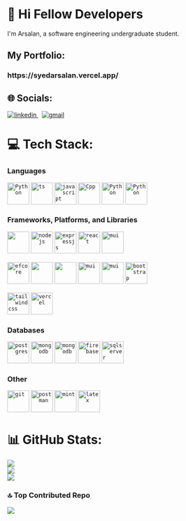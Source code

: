 # 💫 Hi Fellow Developers
I'm Arsalan, a software engineering undergraduate student.

## My Portfolio:
<h3>https://syedarsalan.vercel.app/</h3>

## 🌐 Socials:

<a href="https://www.linkedin.com/in/syed-arsalan-79a436247/" target="_blank" rel="nofollow noopener noreferrer">
  <img alt="linkedin" src="https://img.shields.io/badge/linkedin-%230077B5.svg?&style=for-the-badge&logo=linkedIn&logoColor=white"/>
</a> &nbsp;
<a href="mailto:arsalan.syedn@gmail.com" target="_blank" rel="nofollow noopener noreferrer">
  <img alt="gmail" src="https://img.shields.io/badge/gmail-%23D14836.svg?&style=for-the-badge&logo=Gmail&logoColor=white"/>
</a>

# 💻 Tech Stack:
<h3>Languages</h3>
<code><img width="50px" height="50px" src="https://skills.thijs.gg/icons?i=cs" alt="Python"/></code>
<code><img width="50px" height="50px" src="https://skills.thijs.gg/icons?i=ts" alt="ts"/></code>
<code><img width="50px" height="50px" src="https://skills.thijs.gg/icons?i=javascript" alt="javascript"/></code>
<code><img width="50px" height="50px" src="https://skills.thijs.gg/icons?i=cpp" alt="Cpp"/></code>
<code><img width="50px" height="50px" src="https://skills.thijs.gg/icons?i=python" alt="Python"/></code>
<code><img width="50px" height="50px" src="https://skills.thijs.gg/icons?i=php" alt="Python"/></code>

<h3>Frameworks, Platforms, and Libraries</h3>
<code><img width="50px" height="50px" src="https://skills.thijs.gg/icons?i=dotnet" /></code>
<code><img width="50px" height="50px" src="https://skills.thijs.gg/icons?i=nodejs" alt="nodejs"/></code>
<code><img width="50px" height="50px" src="https://skills.thijs.gg/icons?i=express" alt="expressjs"/></code>
<code><img width="50px" height="50px" src="https://skills.thijs.gg/icons?i=react" alt="react"/></code>
<code><img width="50px" height="50px" src="https://skills.thijs.gg/icons?i=django" alt="mui"/></code>

<br>
<br>
<code><img width="50px" height="50px" src="https://codeopinion.com/wp-content/uploads/2017/10/Bitmap-MEDIUM_Entity-Framework-Core-Logo_2colors_Square_Boxed_RGB.png" alt="efcore"/></code>
<code><img width="50px" height="50px" style="color: white" src="https://cdn.jsdelivr.net/gh/devicons/devicon@latest/icons/socketio/socketio-original.svg"/></code>
<code><img width="50px" height="50px" style="color: white" src="https://cdn.jsdelivr.net/gh/devicons/devicon@latest/icons/mongoose/mongoose-original-wordmark.svg"/></code>
<code><img width="50px" height="50px" src="https://cdn.jsdelivr.net/gh/devicons/devicon@latest/icons/nuget/nuget-original-wordmark.svg" alt="mui"/></code>
<code><img width="50px" height="50px" src="https://skills.thijs.gg/icons?i=npm" alt="mui"/></code>
<code><img width="50px" height="50px" src="https://skills.thijs.gg/icons?i=bootstrap" alt="bootstrap"/></code>

<br>
<br>
<code><img width="50px" height="50px" src="https://skills.thijs.gg/icons?i=tailwindcss" alt="tailwindcss"/></code>
<code><img width="50px" height="50px" src="https://skills.thijs.gg/icons?i=vercel" alt="vercel"/></code>

<h3>Databases</h3>
<code><img width="50px" height="50px" src="https://skills.thijs.gg/icons?i=postgres" alt="postgres"/></code>
<code><img width="50px" height="50px" src="https://skills.thijs.gg/icons?i=mysql" alt="mongodb"/></code>
<code><img width="50px" height="50px" src="https://skills.thijs.gg/icons?i=mongodb" alt="mongodb"/></code>
<code><img width="50px" height="50px" src="https://skills.thijs.gg/icons?i=firebase" alt="firebase"/></code>
<code><img width="50px" height="50px" src="https://tribes.agency/wp-content/uploads/2023/10/ext-550.png" alt="sqlserver"/></code>

<h3>Other</h3>
<code><img width="50px" height="50px" src="https://skills.thijs.gg/icons?i=git" alt="git"/></code>
<code><img width="50px" height="50px" src="https://skills.thijs.gg/icons?i=postman" alt="postman"/></code>
<code><img width="50px" height="50px" src="https://skills.thijs.gg/icons?i=mint" alt="mint"/></code>
<code><img width="50px" height="50px" src="https://skills.thijs.gg/icons?i=latex" alt="latex"/></code>

# 📊 GitHub Stats:

![](https://github-readme-stats.vercel.app/api?username=arsalan1004&theme=tokyonight&hide_border=false&include_all_commits=false&count_private=true)<br/>
![](https://github-readme-streak-stats.herokuapp.com/?user=arsalan1004&theme=tokyonight&hide_border=false)<br/>
![](https://github-readme-stats.vercel.app/api/top-langs/?username=arsalan1004&theme=tokyonight&hide_border=false&include_all_commits=false&count_private=true&layout=compact)

### 🔝 Top Contributed Repo
![](https://github-contributor-stats.vercel.app/api?username=arsalan1004&limit=5&theme=tokyonight&combine_all_yearly_contributions=true)

<!-- Proudly created with GPRM ( https://gprm.itsvg.in ) -->
